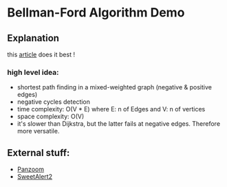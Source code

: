 # Bellman-Ford Algorithm Demo

## Explanation

this [article](https://brilliant.org/wiki/bellman-ford-algorithm/) does it best !

### high level idea:
- shortest path finding in a mixed-weighted graph (negative & positive edges)
- negative cycles detection
- time complexity: O(V * E) where E: n of Edges and V: n of vertices
- space complexity: O(V)
- it's slower than Dijkstra, but the latter fails at negative edges. Therefore more versatile.


## External stuff:

- [Panzoom](github.com/timmywil/panzoom)
- [SweetAlert2](https://sweetalert2.github.io/)
